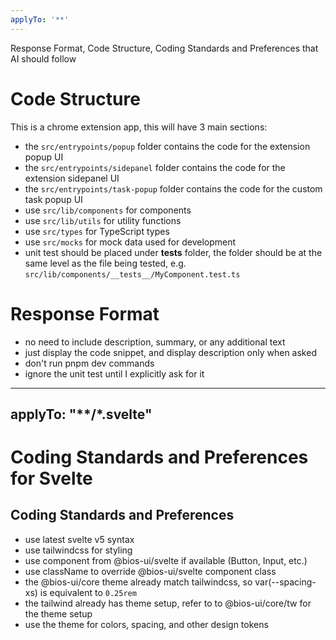```yaml
---
applyTo: '**'
---
```

Response Format, Code Structure, Coding Standards and Preferences that AI should follow

# Code Structure
This is a chrome extension app, this will have 3 main sections:
- the `src/entrypoints/popup` folder contains the code for the extension popup UI
- the `src/entrypoints/sidepanel` folder contains the code for the extension sidepanel UI
- the `src/entrypoints/task-popup` folder contains the code for the custom task popup UI
- use `src/lib/components` for components
- use `src/lib/utils` for utility functions
- use `src/types` for TypeScript types
- use `src/mocks` for mock data used for development
- unit test should be placed under __tests__ folder, the folder should be at the same level as the file being tested, e.g. `src/lib/components/__tests__/MyComponent.test.ts`

# Response Format
- no need to include description, summary, or any additional text
- just display the code snippet, and display description only when asked
- don't run pnpm dev commands
- ignore the unit test until I explicitly ask for it

---
applyTo: "**/*.svelte"
---
# Coding Standards and Preferences for Svelte

## Coding Standards and Preferences
- use latest svelte v5 syntax
- use tailwindcss for styling
- use component from @bios-ui/svelte if available (Button, Input, etc.)
- use className to override @bios-ui/svelte component class
- the @bios-ui/core theme already match tailwindcss, so var(--spacing-xs) is equivalent to `0.25rem`
- the tailwind already has theme setup, refer to to @bios-ui/core/tw for the theme setup
- use the theme for colors, spacing, and other design tokens
